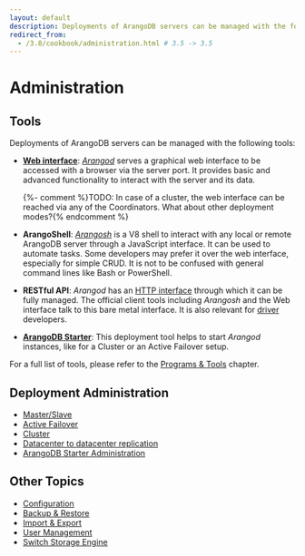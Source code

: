```yaml
---
layout: default
description: Deployments of ArangoDB servers can be managed with the following tools
redirect_from:
  - /3.8/cookbook/administration.html # 3.5 -> 3.5
---
```

Administration
==============

Tools
-----

Deployments of ArangoDB servers can be managed with the following tools:

- [**Web interface**](programs-web-interface.html):
  [_Arangod_](programs-arangod.html) serves a graphical web interface to
  be accessed with a browser via the server port. It provides basic and advanced
  functionality to interact with the server and its data.
  
  {%- comment %}TODO: In case of a cluster, the web interface can be reached via any of the Coordinators. What about other deployment modes?{% endcomment %}

- **ArangoShell**: [_Arangosh_](programs-arangosh.html) is a V8 shell to
  interact with any local or remote ArangoDB server through a JavaScript
  interface. It can be used to automate tasks. Some developers may prefer it over
  the web interface, especially for simple CRUD. It is not to be confused with
  general command lines like Bash or PowerShell.

- **RESTful API**: _Arangod_ has an [HTTP interface](../http/) through
  which it can be fully managed. The official client tools including _Arangosh_ and
  the Web interface talk to this bare metal interface. It is also relevant for
  [driver](../drivers/) developers.

- [**ArangoDB Starter**](programs-starter.html): This deployment tool
  helps to start _Arangod_ instances, like for a Cluster or an Active Failover setup.
  
For a full list of tools, please refer to the [Programs & Tools](programs.html) chapter.

Deployment Administration
-------------------------

- [Master/Slave](administration-master-slave.html)
- [Active Failover](administration-active-failover.html)
- [Cluster](administration-cluster.html)
- [Datacenter to datacenter replication](administration-dc2-dc.html)
- [ArangoDB Starter Administration](administration-starter.html)

Other Topics
------------

- [Configuration](administration-configuration.html)
- [Backup & Restore](backup-restore.html)
- [Import & Export](administration-import-export.html)
- [User Management](administration-managing-users.html)
- [Switch Storage Engine](administration-engine-switch-engine.html)

